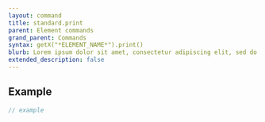 ```yaml
---
layout: command
title: standard.print
parent: Element commands
grand_parent: Commands
syntax: getX("*ELEMENT_NAME*").print()
blurb: Lorem ipsum dolor sit amet, consectetur adipiscing elit, sed do eiusmod tempor incididunt ut labore et dolore magna aliqua. Ut enim ad minim veniam, quis nostrud exercitation ullamco laboris nisi ut aliquip ex ea commodo consequat. 
extended_description: false
---
```


## Example

```javascript
// example
```